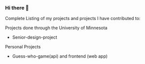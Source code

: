 ### Hi there 👋

Complete Listing of my projects and projects I have contributed to:

Projects done through the University of Minnesota
 - Senior-design-project
 
Personal Projects
 - Guess-who-game(api) and frontend (web app)

<!--
**jakebeckstrom/jakebeckstrom** is a ✨ _special_ ✨ repository because its `README.md` (this file) appears on your GitHub profile.

Here are some ideas to get you started:

- 🔭 I’m currently working on ...
- 🌱 I’m currently learning ...
- 👯 I’m looking to collaborate on ...
- 🤔 I’m looking for help with ...
- 💬 Ask me about ...
- 📫 How to reach me: ...
- 😄 Pronouns: ...
- ⚡ Fun fact: ...
-->
